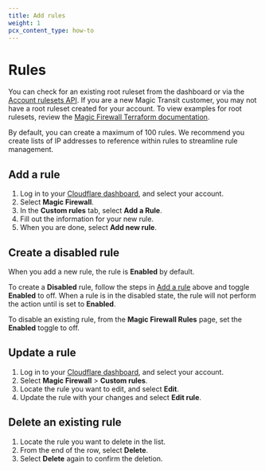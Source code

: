 ```yaml
---
title: Add rules
weight: 1
pcx_content_type: how-to
---
```


# Rules

You can check for an existing root ruleset from the dashboard or via the [Account rulesets API](/api/operations/account-rulesets-list-account-rulesets). If you are a new Magic Transit customer, you may not have a root ruleset created for your account. To view examples for root rulesets, review the [Magic Firewall Terraform documentation](https://registry.terraform.io/providers/cloudflare/cloudflare/latest/docs/resources/magic_firewall_ruleset).

By default, you can create a maximum of 100 rules. We recommend you create lists of IP addresses to reference within rules to streamline rule management.

## Add a rule

1. Log in to your [Cloudflare dashboard](https://dash.cloudflare.com/login), and select your account.
2. Select **Magic Firewall**.
3. In the **Custom rules** tab, select **Add a Rule**.
4. Fill out the information for your new rule.
5. When you are done, select **Add new rule**.

## Create a disabled rule

When you add a new rule, the rule is **Enabled** by default.

To create a **Disabled** rule, follow the steps in [Add a rule](#add-a-rule) above and toggle **Enabled** to off. When a rule is in the disabled state, the rule will not perform the action until is set to **Enabled**.

To disable an existing rule, from the **Magic Firewall Rules** page, set the **Enabled** toggle to off.

## Update a rule

1. Log in to your [Cloudflare dashboard](https://dash.cloudflare.com/login), and select your account.
2. Select **Magic Firewall** > **Custom rules**.
3. Locate the rule you want to edit, and select **Edit**.
4. Update the rule with your changes and select **Edit rule**.

## Delete an existing rule

1. Locate the rule you want to delete in the list.
2. From the end of the row, select **Delete**.
3. Select **Delete** again to confirm the deletion.
